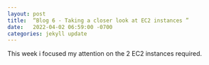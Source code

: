 ```yaml
---
layout: post
title:  “Blog 6 - Taking a closer look at EC2 instances ”
date:   2022-04-02 06:59:00 -0700
categories: jekyll update
---
```

This week i focused my attention on the 2 EC2 instances required.